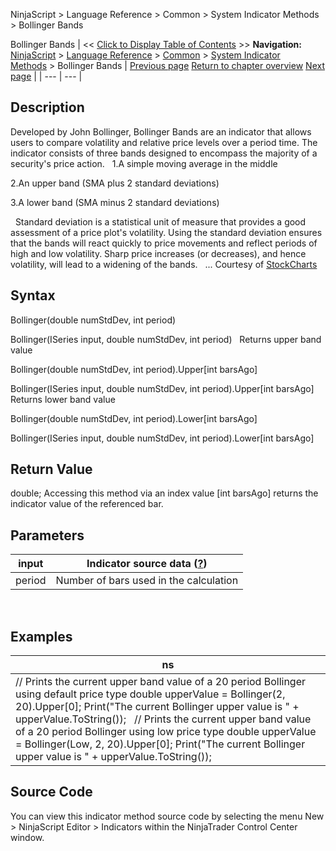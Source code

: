﻿
NinjaScript > Language Reference > Common > System Indicator Methods > Bollinger Bands

Bollinger Bands
| << [Click to Display Table of Contents](bollinger_bands.md) >> **Navigation:**     [NinjaScript](ninjascript-1.md) > [Language Reference](language_reference_wip-1.md) > [Common](common-1.md) > [System Indicator Methods](indicators-1.md) > Bollinger Bands | [Previous page](block_volume-1.md) [Return to chapter overview](indicators-1.md) [Next page](buysellpressure-1.md) |
| --- | --- |
## Description
Developed by John Bollinger, Bollinger Bands are an indicator that allows users to compare volatility and relative price levels over a period time. The indicator consists of three bands designed to encompass the majority of a security's price action. 
 
1.A simple moving average in the middle 

2.An upper band (SMA plus 2 standard deviations) 

3.A lower band (SMA minus 2 standard deviations)

 
Standard deviation is a statistical unit of measure that provides a good assessment of a price plot's volatility. Using the standard deviation ensures that the bands will react quickly to price movements and reflect periods of high and low volatility. Sharp price increases (or decreases), and hence volatility, will lead to a widening of the bands. 
 
... Courtesy of [StockCharts](http://stockcharts.com/education/IndicatorAnalysis/indic_Bbands.md)

## Syntax
Bollinger(double numStdDev, int period)  

Bollinger(ISeries<double> input, double numStdDev, int period)
 
Returns upper band value  

Bollinger(double numStdDev, int period).Upper[int barsAgo]  

Bollinger(ISeries<double> input, double numStdDev, int period).Upper[int barsAgo]
 
Returns lower band value  

Bollinger(double numStdDev, int period).Lower[int barsAgo]  

Bollinger(ISeries<double> input, double numStdDev, int period).Lower[int barsAgo]

## Return Value
double; Accessing this method via an index value [int barsAgo] returns the indicator value of the referenced bar.

## Parameters
| input | Indicator source data ([?](valid_input_data_for_indicator-1.md)) |
| --- | --- |
| period | Number of bars used in the calculation |

 
## 
## Examples
| ns |
| --- |
| // Prints the current upper band value of a 20 period Bollinger using default price type double upperValue = Bollinger(2, 20).Upper[0]; Print("The current Bollinger upper value is " + upperValue.ToString());   // Prints the current upper band value of a 20 period Bollinger using low price type double upperValue = Bollinger(Low, 2, 20).Upper[0]; Print("The current Bollinger upper value is " + upperValue.ToString()); |

## Source Code
You can view this indicator method source code by selecting the menu New > NinjaScript Editor > Indicators within the NinjaTrader Control Center window.
